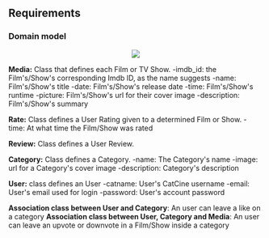 
## Requirements

### Domain model

 <p align="center" justify="center">
  <img src="https://user-images.githubusercontent.com/92693155/224856512-4a52a713-9c50-4f3e-8d33-6fe0156623ab.jpg">
</p>

**Media:** Class that defines each Film or TV Show.
-imdb_id: the Film's/Show's corresponding Imdb ID, as the name suggests
-name: Film's/Show's title
-date: Film's/Show's release date
-time: Film's/Show's runtime
-picture: Film's/Show's url for their cover image
-description: Film's/Show's summary

**Rate:** Class defines a User Rating given to a determined Film or Show.
-time: At what time the Film/Show was rated

**Review:** Class defines a User Review.

**Category:** Class defines a Category.
-name: The Category's name
-image: url for a Category's cover image
-description: Category's description

**User:** class defines an User
-catname: User's CatCine username
-email: User's email used for login
-password: User's account password

**Association class between User and Category**: An user can leave a like on a category
**Association class between User, Category and Media**: An user can leave an upvote or downvote in a Film/Show inside a category
